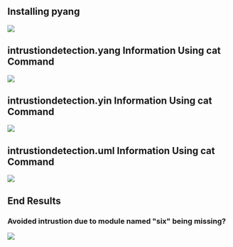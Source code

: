 ## Installing pyang

![](https://github.com/AnthonySigona/EE332/assets/117102220/685563cb-eb48-4688-8b02-7c4f6e342c20)

## intrustiondetection.yang Information Using cat Command

![](https://github.com/AnthonySigona/EE332/assets/117102220/76204d26-140f-40c5-976e-accd606c0f31)

## intrustiondetection.yin Information Using cat Command

![](https://github.com/AnthonySigona/EE332/assets/117102220/1f3df093-64fe-4e19-a385-da94e3f58aba)

## intrustiondetection.uml Information Using cat Command

![](https://github.com/AnthonySigona/EE332/assets/117102220/4f7f54f6-704f-45a8-b70d-34ae58df848d)

## End Results
### Avoided intrustion due to module named "six" being missing?

![](https://github.com/AnthonySigona/EE332/assets/117102220/ba8b5457-af32-4d31-b713-978274fb7ea1)
